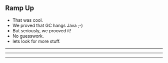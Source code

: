 ## Ramp Up
* That was cool. <!-- .element: class="fragment" -->
* We proved that GC hangs Java ;-) <!-- .element: class="fragment" -->
* But seriously, we prooved it! <!-- .element: class="fragment" -->
* No guesswork. <!-- .element: class="fragment" -->
* lets look for more stuff. <!-- .element: class="fragment" -->

-----
<!-- .slide: data-background="./images/1_zigzag.png" data-background-size="50%" -->

---
<!-- .slide: data-background="./images/2_zigzag.png" data-background-size="50%" -->

---
<!-- .slide: data-background="./images/3_zigzag.png" data-background-size="50%" -->




